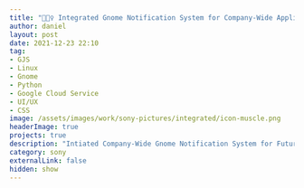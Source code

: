 ```yaml
---
title: "🧙🏼‍♀️ Integrated Gnome Notification System for Company-Wide Application Messages (Part 1)"
author: daniel
layout: post
date: 2021-12-23 22:10
tag: 
- GJS
- Linux
- Gnome
- Python
- Google Cloud Service
- UI/UX
- CSS
image: /assets/images/work/sony-pictures/integrated/icon-muscle.png
headerImage: true
projects: true
description: "Intiated Company-Wide Gnome Notification System for Future Development and Integrated it with Dispatch and Review Tool Notification Protocols"
category: sony
externalLink: false
hidden: show
---
```


